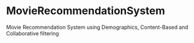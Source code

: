 # MovieRecommendationSystem
Movie Recommendation System using Demographics, Content-Based and Collaborative filtering
